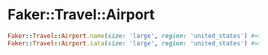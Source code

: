 # Faker::Travel::Airport

```ruby
Faker::Travel::Airport.name(size: 'large', region: 'united_states') #=> "Los Angeles International Airport"
Faker::Travel::Airport.iata(size: 'large', region: 'united_states') #=> "LAX"
```
